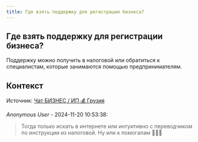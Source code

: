 ```yaml
---
title: Где взять поддержку для регистрации бизнеса?
---
```


## Где взять поддержку для регистрации бизнеса?

Поддержку можно получить в налоговой или обратиться к специалистам, которые занимаются помощью предпринимателям.

## Контекст

Источник: [Чат БИЗНЕС / ИП 💰 Грузия](https://t.me/ip_ge)

_Anonymous User_ - 2024-11-20 10:53:38:

> Тогда только искать в интернете или интуитивно с переводчиком по инструкции из налоговой. Ну или к помогалам 🤷🏻‍♂️
